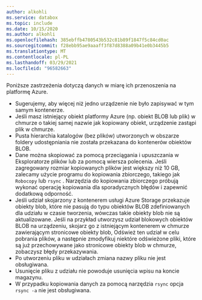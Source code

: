 ```yaml
---
author: alkohli
ms.service: databox
ms.topic: include
ms.date: 10/15/2020
ms.author: alkohli
ms.openlocfilehash: 385ebffb4780543b532c81b89f1847f5c84cd0ac
ms.sourcegitcommit: f28ebb95ae9aaaff3f87d8388a09b41e0b3445b5
ms.translationtype: MT
ms.contentlocale: pl-PL
ms.lasthandoff: 03/29/2021
ms.locfileid: "96582663"
---
```

Poniższe zastrzeżenia dotyczą danych w miarę ich przenoszenia na platformę Azure.

- Sugerujemy, aby więcej niż jedno urządzenie nie było zapisywać w tym samym kontenerze.
- Jeśli masz istniejący obiekt platformy Azure (np. obiekt BLOB lub plik) w chmurze o takiej samej nazwie jak kopiowany obiekt, urządzenie zastąpi plik w chmurze.
- Pusta hierarchia katalogów (bez plików) utworzonych w obszarze foldery udostępniania nie została przekazana do kontenerów obiektów BLOB.
- Dane można skopiować za pomocą przeciągania i upuszczania w Eksploratorze plików lub za pomocą wiersza polecenia. Jeśli zagregowany rozmiar kopiowanych plików jest większy niż 10 GB, zalecamy użycie programu do kopiowania zbiorczego, takiego jak `Robocopy` lub `rsync` . Narzędzia do kopiowania zbiorczego próbują wykonać operację kopiowania dla sporadycznych błędów i zapewnić dodatkową odporność.
- Jeśli udział skojarzony z kontenerem usługi Azure Storage przekazuje obiekty blob, które nie pasują do typu obiektów BLOB zdefiniowanych dla udziału w czasie tworzenia, wówczas takie obiekty blob nie są aktualizowane. Jeśli na przykład utworzysz udział blokowych obiektów BLOB na urządzeniu, skojarz go z istniejącym kontenerem w chmurze zawierającym stronicowe obiekty blob, Odśwież ten udział w celu pobrania plików, a następnie zmodyfikuj niektóre odświeżone pliki, które są już przechowywane jako stronicowe obiekty blob w chmurze, zobaczysz błędy przekazywania.
- Po utworzeniu pliku w udziałach zmiana nazwy pliku nie jest obsługiwana.
- Usunięcie pliku z udziału nie powoduje usunięcia wpisu na koncie magazynu.
- W przypadku kopiowania danych za pomocą narzędzia `rsync` opcja `rsync -a` nie jest obsługiwana.